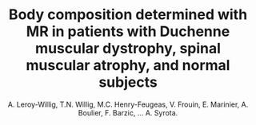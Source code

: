 ---
author: A. Leroy-Willig, T.N. Willig, M.C. Henry-Feugeas, V. Frouin, E. Marinier, A. Boulier, F. Barzic, ... A. Syrota.
title: Body composition determined with MR in patients with Duchenne muscular dystrophy, spinal muscular atrophy, and normal subjects
journal: Magnetic Resonance Imaging
year: 1997
type: article
doi: 10.1016/S0730-725X(97)00046-5
volume: 15
number: 7
---